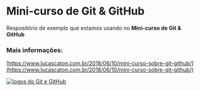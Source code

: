 # Mini-curso de Git & GitHub

Respositório de exemplo que estamos usando no **Mini-curso de Git & GitHub**

### Mais informações:

[https://www.lucascaton.com.br/2018/06/10/mini-curso-sobre-git-github/](https://www.lucascaton.com.br/2018/06/10/mini-curso-sobre-git-github/)

[![logos do Git e GitHub](https://www.lucascaton.com.br/assets/images/2018/06/git-e-github.jpg)](https://www.lucascaton.com.br/2018/06/10/mini-curso-sobre-git-github/)
